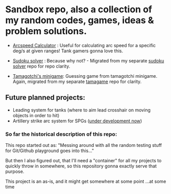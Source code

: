 # Sandbox repo, also a collection of my random codes, games, ideas & problem solutions.

* [Arcspeed Calculator](https://github.com/vajdao/pyproject/tree/master/arcspeed_calculator) : Useful for calculating arc speed for a specific deg/s at given ranges! Tank gamers gonna love this.

* [Sudoku solver](https://github.com/vajdao/pyproject/tree/master/sudoku_solver) : Because why not? - Migrated from my separate [sudoku solver](https://github.com/vajdao/sudoku_solver) repo for repo clarity.

* [Tamagotchi's minigame](https://github.com/vajdao/pyproject/tree/master/Tamagame): Guessing game from tamagotchi minigame. Again, migrated from my separate [tamagame](https://github.com/vajdao/Tamagame) repo for clarity.


## Future planned projects:
* Leading system for tanks (where to aim lead crosshair on moving objects in order to hit)
* Artillery strike arc system for SPGs ([under development now](https://github.com/vajdao/pyproject/tree/master/ballistics))


### So far the historical description of this repo:
This repo started out as: "Messing around with all the random testing stuff for Git/Github playground goes into this..."

But then I also figured out, that I'll need a "container" for all my projects to quickly throw in somewhere, so this repository gonna exactly serve that purpose.

This project is an as-is, and it might get somewhere at some point ...at some time
